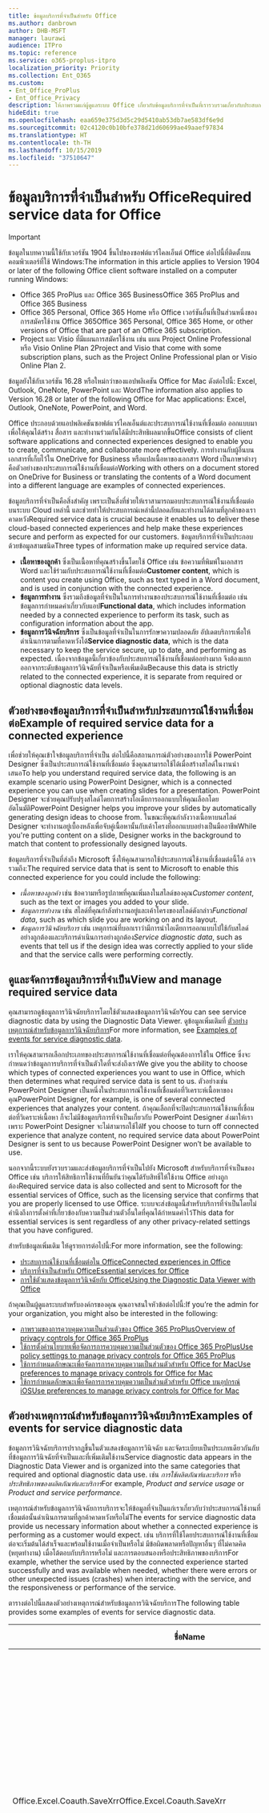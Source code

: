 ```yaml
---
title: ข้อมูลบริการที่จำเป็นสำหรับ Office
ms.author: danbrown
author: DHB-MSFT
manager: laurawi
audience: ITPro
ms.topic: reference
ms.service: o365-proplus-itpro
localization_priority: Priority
ms.collection: Ent_O365
ms.custom:
- Ent_Office_ProPlus
- Ent_Office_Privacy
description: ให้ภาพรวมแก่ผู้ดูแลระบบ Office เกี่ยวกับข้อมูลบริการที่จำเป็นที่เรารวบรวมเกี่ยวกับประสบการณ์ใช้งานที่เชื่อมต่อใน Office
hideEdit: true
ms.openlocfilehash: eaa659e375d3d5c29d5410ab53db7ae583df6e9d
ms.sourcegitcommit: 02c4120c0b10bfe378d21d60699ae49aaef97834
ms.translationtype: HT
ms.contentlocale: th-TH
ms.lasthandoff: 10/15/2019
ms.locfileid: "37510647"
---
```

# <a name="required-service-data-for-office"></a><span data-ttu-id="61d8b-103">ข้อมูลบริการที่จำเป็นสำหรับ Office</span><span class="sxs-lookup"><span data-stu-id="61d8b-103">Required service data for Office</span></span> 

> [!IMPORTANT]
> <span data-ttu-id="61d8b-104">ข้อมูลในบทความนี้ใช้กับเวอร์ชัน 1904 ขึ้นไปของซอฟต์แวร์ไคลเอ็นต์ Office ต่อไปนี้ที่ติดตั้งบนคอมพิวเตอร์ที่ใช้ Windows:</span><span class="sxs-lookup"><span data-stu-id="61d8b-104">The information in this article applies to Version 1904 or later of the following Office client software installed on a computer running Windows:</span></span>
> - <span data-ttu-id="61d8b-105">Office 365 ProPlus และ Office 365 Business</span><span class="sxs-lookup"><span data-stu-id="61d8b-105">Office 365 ProPlus and Office 365 Business</span></span>
> - <span data-ttu-id="61d8b-106">Office 365 Personal, Office 365 Home หรือ Office เวอร์ชันอื่นที่เป็นส่วนหนึ่งของการสมัครใช้งาน Office 365</span><span class="sxs-lookup"><span data-stu-id="61d8b-106">Office 365 Personal, Office 365 Home, or other versions of Office that are part of an Office 365 subscription.</span></span>
> - <span data-ttu-id="61d8b-107">Project และ Visio ที่มีแผนการสมัครใช้งาน เช่น แผน Project Online Professional หรือ Visio Online Plan 2</span><span class="sxs-lookup"><span data-stu-id="61d8b-107">Project and Visio that come with some subscription plans, such as the Project Online Professional plan or Visio Online Plan 2.</span></span>
>
> <span data-ttu-id="61d8b-108">ข้อมูลยังใช้กับเวอร์ชัน 16.28 หรือใหม่กว่าของแอปพลิเคชัน Office for Mac ดังต่อไปนี้: Excel, Outlook, OneNote, PowerPoint และ Word</span><span class="sxs-lookup"><span data-stu-id="61d8b-108">The information also applies to Version 16.28 or later of the following Office for Mac applications: Excel, Outlook, OneNote, PowerPoint, and Word.</span></span>

<span data-ttu-id="61d8b-109">Office ประกอบด้วยแอปพลิเคชันซอฟต์แวร์ไคลเอ็นต์และประสบการณ์ใช้งานที่เชื่อมต่อ ออกแบบมาเพื่อให้คุณได้สร้าง สื่อสาร และทำงานร่วมกันได้มีประสิทธิผลมากขึ้น</span><span class="sxs-lookup"><span data-stu-id="61d8b-109">Office consists of client software applications and connected experiences designed to enable you to create, communicate, and collaborate more effectively.</span></span> <span data-ttu-id="61d8b-110">การทำงานกับผู้อื่นบนเอกสารที่เก็บไว้ใน OneDrive for Business หรือแปลเนื้อหาของเอกสาร Word เป็นภาษาต่างๆ คือตัวอย่างของประสบการณ์ใช้งานที่เชื่อมต่อ</span><span class="sxs-lookup"><span data-stu-id="61d8b-110">Working with others on a document stored on OneDrive for Business or translating the contents of a Word document into a different language are examples of connected experiences.</span></span>

<span data-ttu-id="61d8b-111">ข้อมูลบริการที่จำเป็นคือสิ่งสำคัญ เพราะเป็นสิ่งที่ช่วยให้เราสามารถมอบประสบการณ์ใช้งานที่เชื่อมต่อบนระบบ Cloud เหล่านี้ และช่วยทำให้ประสบการณ์เหล่านี้ปลอดภัยและทำงานได้ตามที่ลูกค้าของเราคาดหวัง</span><span class="sxs-lookup"><span data-stu-id="61d8b-111">Required service data is crucial because it enables us to deliver these cloud-based connected experiences and help make these experiences secure and perform as expected for our customers.</span></span> <span data-ttu-id="61d8b-112">ข้อมูลบริการที่จำเป็นประกอบด้วยข้อมูลสามชนิด</span><span class="sxs-lookup"><span data-stu-id="61d8b-112">Three types of information make up required service data.</span></span>

- <span data-ttu-id="61d8b-113">**เนื้อหาของลูกค้า** ซึ่งเป็นเนื้อหาที่คุณสร้างขึ้นโดยใช้ Office เช่น ข้อความที่พิมพ์ในเอกสาร Word และใช้ร่วมกับประสบการณ์ใช้งานที่เชื่อมต่อ</span><span class="sxs-lookup"><span data-stu-id="61d8b-113">**Customer content**, which is content you create using Office, such as text typed in a Word document, and is used in conjunction with the connected experience.</span></span>
- <span data-ttu-id="61d8b-114">**ข้อมูลการทำงาน** ซึ่งรวมถึงข้อมูลที่จำเป็นในการทำงานของประสบการณ์ใช้งานที่เชื่อมต่อ เช่น ข้อมูลการกำหนดค่าเกี่ยวกับแอป</span><span class="sxs-lookup"><span data-stu-id="61d8b-114">**Functional data**, which includes information needed by a connected experience to perform its task, such as configuration information about the app.</span></span>
- <span data-ttu-id="61d8b-115">**ข้อมูลการวินิจฉัยบริการ** ซึ่งเป็นข้อมูลที่จำเป็นในการรักษาความปลอดภัย อัปเดตบริการเพื่อให้ดำเนินการตามที่คาดหวังได้</span><span class="sxs-lookup"><span data-stu-id="61d8b-115">**Service diagnostic data**, which is the data necessary to keep the service secure, up to date, and performing as expected.</span></span> <span data-ttu-id="61d8b-116">เนื่องจากข้อมูลนี้เกี่ยวข้องกับประสบการณ์ใช้งานที่เชื่อมต่ออย่างมาก จึงต้องแยกออกจากระดับข้อมูลการวินิจฉัยที่จำเป็นหรือเพิ่มเติม</span><span class="sxs-lookup"><span data-stu-id="61d8b-116">Because this data is strictly related to the connected experience, it is separate from required or optional diagnostic data levels.</span></span>

## <a name="example-of-required-service-data-for-a-connected-experience"></a><span data-ttu-id="61d8b-117">ตัวอย่างของข้อมูลบริการที่จำเป็นสำหรับประสบการณ์ใช้งานที่เชื่อมต่อ</span><span class="sxs-lookup"><span data-stu-id="61d8b-117">Example of required service data for a connected experience</span></span>

<span data-ttu-id="61d8b-118">เพื่อช่วยให้คุณเข้าใจข้อมูลบริการที่จำเป็น ต่อไปนี้คือสถานการณ์ตัวอย่างของการใช้ PowerPoint Designer ซึ่งเป็นประสบการณ์ใช้งานที่เชื่อมต่อ ซึ่งคุณสามารถใช้ได้เมื่อสร้างสไลด์ในงานนำเสนอ</span><span class="sxs-lookup"><span data-stu-id="61d8b-118">To help you understand required service data, the following is an example scenario using PowerPoint Designer, which is a connected experience you can use when creating slides for a presentation.</span></span> <span data-ttu-id="61d8b-119">PowerPoint Designer จะช่วยคุณปรับปรุงสไลด์โดยการสร้างไอเดียการออกแบบให้คุณเลือกโดยอัตโนมัติ</span><span class="sxs-lookup"><span data-stu-id="61d8b-119">PowerPoint Designer helps you improve your slides by automatically generating design ideas to choose from.</span></span> <span data-ttu-id="61d8b-120">ในขณะที่คุณกำลังวางเนื้อหาบนสไลด์ Designer จะทำงานอยู่เบื้องหลังเพื่อจับคู่เนื้อหานั้นกับเค้าโครงที่ออกแบบอย่างเป็นมืออาชีพ</span><span class="sxs-lookup"><span data-stu-id="61d8b-120">While you're putting content on a slide, Designer works in the background to match that content to professionally designed layouts.</span></span>

<span data-ttu-id="61d8b-121">ข้อมูลบริการที่จำเป็นที่ส่งถึง Microsoft ซึ่งให้คุณสามารถใช้ประสบการณ์ใช้งานที่เชื่อมต่อนี้ได้ อาจรวมถึง:</span><span class="sxs-lookup"><span data-stu-id="61d8b-121">The required service data that is sent to Microsoft to enable this connected experience for you could include the following:</span></span>

- <span data-ttu-id="61d8b-122">*เนื้อหาของลูกค้า* เช่น ข้อความหรือรูปภาพที่คุณเพิ่มลงในสไลด์ของคุณ</span><span class="sxs-lookup"><span data-stu-id="61d8b-122">*Customer content*, such as the text or images you added to your slide.</span></span>
- <span data-ttu-id="61d8b-123">*ข้อมูลการทำงาน* เช่น สไลด์ที่คุณกำลังทำงานอยู่และเค้าโครงของสไลด์ดังกล่าว</span><span class="sxs-lookup"><span data-stu-id="61d8b-123">*Functional data*, such as which slide you are working on and its layout.</span></span>
- <span data-ttu-id="61d8b-124">*ข้อมูลการวินิจฉัยบริการ* เช่น เหตุการณ์ที่บอกเราว่ามีการนำไอเดียการออกแบบไปใช้กับสไลด์อย่างถูกต้องและบริการดำเนินการอย่างถูกต้อง</span><span class="sxs-lookup"><span data-stu-id="61d8b-124">*Service diagnostic data*, such as events that tell us if the design idea was correctly applied to your slide and that the service calls were performing correctly.</span></span>

## <a name="view-and-manage-required-service-data"></a><span data-ttu-id="61d8b-125">ดูและจัดการข้อมูลบริการที่จำเป็น</span><span class="sxs-lookup"><span data-stu-id="61d8b-125">View and manage required service data</span></span>

<span data-ttu-id="61d8b-126">คุณสามารถดูข้อมูลการวินิจฉัยบริการโดยใช้ตัวแสดงข้อมูลการวินิจฉัย</span><span class="sxs-lookup"><span data-stu-id="61d8b-126">You can see service diagnostic data by using the Diagnostic Data Viewer.</span></span> <span data-ttu-id="61d8b-127">ดูข้อมูลเพิ่มเติมที่ [ตัวอย่างเหตุการณ์สำหรับข้อมูลการวินิจฉัยบริการ](#examples-of-events-for-service-diagnostic-data)</span><span class="sxs-lookup"><span data-stu-id="61d8b-127">For more information, see [Examples of events for service diagnostic data](#examples-of-events-for-service-diagnostic-data).</span></span>

<span data-ttu-id="61d8b-128">เราให้คุณสามารถเลือกประเภทของประสบการณ์ใช้งานที่เชื่อมต่อที่คุณต้องการใช้ใน Office ซึ่งจะกำหนดว่าข้อมูลการบริการที่จำเป็นตัวใดที่จะส่งถึงเรา</span><span class="sxs-lookup"><span data-stu-id="61d8b-128">We give you the ability to choose which types of connected experiences you want to use in Office, which then determines what required service data is sent to us.</span></span> <span data-ttu-id="61d8b-129">ตัวอย่างเช่น PowerPoint Designer เป็นหนึ่งในประสบการณ์ใช้งานที่เชื่อมต่อที่วิเคราะห์เนื้อหาของคุณ</span><span class="sxs-lookup"><span data-stu-id="61d8b-129">PowerPoint Designer, for example, is one of several connected experiences that analyzes your content.</span></span> <span data-ttu-id="61d8b-130">ถ้าคุณเลือกที่จะปิดประสบการณ์ใช้งานที่เชื่อมต่อที่วิเคราะห์เนื้อหา ก็จะไม่มีข้อมูลบริการที่จำเป็นเกี่ยวกับ PowerPoint Designer ส่งมาให้เราเพราะ PowerPoint Designer จะไม่สามารถใช้ได้</span><span class="sxs-lookup"><span data-stu-id="61d8b-130">If you choose to turn off connected experience that analyze content, no required service data about PowerPoint Designer is sent to us because PowerPoint Designer won’t be available to use.</span></span>

<span data-ttu-id="61d8b-131">นอกจากนี้ระบบยังรวบรวมและส่งข้อมูลบริการที่จำเป็นไปยัง Microsoft สำหรับบริการที่จำเป็นของ Office เช่น บริการให้สิทธิการใช้งานที่ยืนยันว่าคุณได้รับสิทธิ์ให้ใช้งาน Office อย่างถูกต้อง</span><span class="sxs-lookup"><span data-stu-id="61d8b-131">Required service data is also collected and sent to Microsoft for the essential services of Office, such as the licensing service that confirms that you are properly licensed to use Office.</span></span> <span data-ttu-id="61d8b-132">ระบบจะส่งข้อมูลนี้สำหรับบริการที่จำเป็นโดยไม่คำนึงถึงการตั้งค่าที่เกี่ยวข้องกับความเป็นส่วนตัวอื่นใดที่คุณได้กำหนดค่าไว้</span><span class="sxs-lookup"><span data-stu-id="61d8b-132">This data for essential services is sent regardless of any other privacy-related settings that you have configured.</span></span>

<span data-ttu-id="61d8b-133">สำหรับข้อมูลเพิ่มเติม ให้ดูรายการต่อไปนี้:</span><span class="sxs-lookup"><span data-stu-id="61d8b-133">For more information, see the following:</span></span>

- [<span data-ttu-id="61d8b-134">ประสบการณ์ใช้งานที่เชื่อมต่อใน Office</span><span class="sxs-lookup"><span data-stu-id="61d8b-134">Connected experiences in Office</span></span>](connected-experiences.md)
- [<span data-ttu-id="61d8b-135">บริการที่จำเป็นสำหรับ Office</span><span class="sxs-lookup"><span data-stu-id="61d8b-135">Essential services for Office</span></span>](essential-services.md)
- [<span data-ttu-id="61d8b-136">การใช้ตัวแสดงข้อมูลการวินิจฉัยกับ Office</span><span class="sxs-lookup"><span data-stu-id="61d8b-136">Using the Diagnostic Data Viewer with Office</span></span>](https://support.office.com/article/cf761ce9-d805-4c60-a339-4e07f3182855)

<span data-ttu-id="61d8b-137">ถ้าคุณเป็นผู้ดูแลระบบสำหรับองค์กรของคุณ คุณอาจสนใจหัวข้อต่อไปนี้:</span><span class="sxs-lookup"><span data-stu-id="61d8b-137">If you’re the admin for your organization, you might also be interested in the following:</span></span>

- [<span data-ttu-id="61d8b-138">ภาพรวมของการควบคุมความเป็นส่วนตัวของ Office 365 ProPlus</span><span class="sxs-lookup"><span data-stu-id="61d8b-138">Overview of privacy controls for Office 365 ProPlus</span></span>](overview-privacy-controls.md)
- [<span data-ttu-id="61d8b-139">ใช้การตั้งค่านโยบายเพื่อจัดการการควบคุมความเป็นส่วนตัวของ Office 365 ProPlus</span><span class="sxs-lookup"><span data-stu-id="61d8b-139">Use policy settings to manage privacy controls for Office 365 ProPlus</span></span>](manage-privacy-controls.md)
- [<span data-ttu-id="61d8b-140">ใช้การกำหนดลักษณะเพื่อจัดการการควบคุมความเป็นส่วนตัวสำหรับ Office for Mac</span><span class="sxs-lookup"><span data-stu-id="61d8b-140">Use preferences to manage privacy controls for Office for Mac</span></span>](mac-privacy-preferences.md)
- [<span data-ttu-id="61d8b-141">ใช้การกำหนดลักษณะเพื่อจัดการการควบคุมความเป็นส่วนตัวสำหรับ Office บนอุปกรณ์ iOS</span><span class="sxs-lookup"><span data-stu-id="61d8b-141">Use preferences to manage privacy controls for Office for Mac</span></span>](ios-privacy-preferences.md)

## <a name="examples-of-events-for-service-diagnostic-data"></a><span data-ttu-id="61d8b-142">ตัวอย่างเหตุการณ์สำหรับข้อมูลการวินิจฉัยบริการ</span><span class="sxs-lookup"><span data-stu-id="61d8b-142">Examples of events for service diagnostic data</span></span>

<span data-ttu-id="61d8b-143">ข้อมูลการวินิจฉัยบริการปรากฏขึ้นในตัวแสดงข้อมูลการวินิจฉัย และจัดระเบียบเป็นประเภทเดียวกันกับที่ข้อมูลการวินิจฉัยที่จำเป็นและที่เพิ่มเติมใช้งาน</span><span class="sxs-lookup"><span data-stu-id="61d8b-143">Service diagnostic data appears in the Diagnostic Data Viewer and is organized into the same categories that required and optional diagnostic data use.</span></span> <span data-ttu-id="61d8b-144">เช่น *การใช้ผลิตภัณฑ์และบริการ* หรือ *ประสิทธิภาพของผลิตภัณฑ์และบริการ*</span><span class="sxs-lookup"><span data-stu-id="61d8b-144">For example, *Product and service usage* or *Product and service performance.*</span></span>

<span data-ttu-id="61d8b-145">เหตุการณ์สำหรับข้อมูลการวินิจฉัยการบริการจะให้ข้อมูลที่จำเป็นแก่เราเกี่ยวกับว่าประสบการณ์ใช้งานที่เชื่อมต่อนั้นดำเนินการตามที่ลูกค้าคาดหวังหรือไม่</span><span class="sxs-lookup"><span data-stu-id="61d8b-145">The events for service diagnostic data provide us necessary information about whether a connected experience is performing as a customer would expect.</span></span> <span data-ttu-id="61d8b-146">เช่น บริการที่ใช้โดยประสบการณ์ใช้งานที่เชื่อมต่อจะเริ่มต้นได้สำเร็จและพร้อมใช้งานเมื่อจำเป็นหรือไม่ มีข้อผิดพลาดหรือปัญหาอื่นๆ ที่ไม่คาดคิด (หยุดทำงาน) เมื่อโต้ตอบกับบริการหรือไม่ และการตอบสนองหรือประสิทธิภาพของบริการ</span><span class="sxs-lookup"><span data-stu-id="61d8b-146">For example, whether the service used by the connected experience started successfully and was available when needed, whether there were errors or other unexpected issues (crashes) when interacting with the service, and the responsiveness or performance of the service.</span></span>

<span data-ttu-id="61d8b-147">ตารางต่อไปนี้แสดงตัวอย่างเหตุการณ์สำหรับข้อมูลการวินิจฉัยบริการ</span><span class="sxs-lookup"><span data-stu-id="61d8b-147">The following table provides some examples of events for service diagnostic data.</span></span>

| <span data-ttu-id="61d8b-148">**ชื่อ**</span><span class="sxs-lookup"><span data-stu-id="61d8b-148">**Name**</span></span>      | <span data-ttu-id="61d8b-149">**คำอธิบาย**</span><span class="sxs-lookup"><span data-stu-id="61d8b-149">**Description**</span></span>    |
| ---------- | --------------------- |
| <span data-ttu-id="61d8b-150">Office.Excel.Coauth.SaveXrr</span><span class="sxs-lookup"><span data-stu-id="61d8b-150">Office.Excel.Coauth.SaveXrr</span></span>     | <span data-ttu-id="61d8b-151">เหตุการณ์ที่ทริกเกอร์ใน Excel เมื่อใช้บริการการทำงานร่วมกันที่รายงานรายละเอียดเกี่ยวกับการตรวจทานแก้ไขแต่ละรายที่เขียนไปยังบันทึกการตรวจทานแก้ไข</span><span class="sxs-lookup"><span data-stu-id="61d8b-151">An event triggered in Excel when using the collaboration service that reports details on individual revisions that are written to the revision log.</span></span> <span data-ttu-id="61d8b-152">โดยให้การตรวจสอบเวลาแฝงและระบุข้อผิดพลาดใน Excel ที่เกี่ยวข้องกับการทำงานร่วมกัน</span><span class="sxs-lookup"><span data-stu-id="61d8b-152">This provides latency monitoring and indicates errors in Excel that are related to the collaboration</span></span>  |
| <span data-ttu-id="61d8b-153">Office.Excel.Coauth.CloseWorkbook</span><span class="sxs-lookup"><span data-stu-id="61d8b-153">Office.Excel.Coauth.CloseWorkbook</span></span>  | <span data-ttu-id="61d8b-154">เหตุการณ์ที่ทริกเกอร์ใน Excel เมื่อใช้บริการการทำงานร่วมกันที่รายงานเมื่อคุณปิดเวิร์กบุ๊ก</span><span class="sxs-lookup"><span data-stu-id="61d8b-154">An event triggered in Excel when using the collaboration service that reports when a workbook is closed.</span></span> <span data-ttu-id="61d8b-155">จำเป็นในการค้นหาข้อผิดพลาดในการโหลดใหม่และรีเฟรชอัตโนมัติ</span><span class="sxs-lookup"><span data-stu-id="61d8b-155">This is needed in determining any errors with reload and auto-refresh.</span></span> <span data-ttu-id="61d8b-156">ให้การวัดความสำเร็จสำหรับกิจกรรมบริการการทำงานร่วมกัน</span><span class="sxs-lookup"><span data-stu-id="61d8b-156">It provides success measurement for collaboration service activities.</span></span>   |
| <span data-ttu-id="61d8b-157">Office.Security.OCX.NonTrustedEncounter</span><span class="sxs-lookup"><span data-stu-id="61d8b-157">Office.Security.OCX.NonTrustedEncounter</span></span>    | <span data-ttu-id="61d8b-158">เหตุการณ์ที่ทริกเกอร์ในแอปพลิเคชัน Office (รวมถึง Word, Excel, Outlook, PowerPoint และ Visio) เมื่อผู้ใช้เปิดเอกสารที่ไม่น่าเชื่อถือด้วยตัวควบคุม ActiveX</span><span class="sxs-lookup"><span data-stu-id="61d8b-158">An event triggered in Office applications (including Word, Excel, Outlook, PowerPoint, and Visio) when a user opens an untrusted document with an ActiveX control.</span></span> <span data-ttu-id="61d8b-159">ใช้เพื่อประเมินการใช้ตัวควบคุม ActiveX แบบกว้างที่ฝังอยู่ในเอกสาร Office และเพื่อกระตุ้นการบรรเทาความปลอดภัยในการตอบสนองต่อเหตุการณ์ความปลอดภัย</span><span class="sxs-lookup"><span data-stu-id="61d8b-159">It is used to broadly assess use of ActiveX controls embedded in Office documents and to drive security mitigations in response to security incidents.</span></span>  |
| <span data-ttu-id="61d8b-160">Office.Security.UrlReputation.GetUrlReputation</span><span class="sxs-lookup"><span data-stu-id="61d8b-160">Office.Security.UrlReputation.GetUrlReputation</span></span> | <span data-ttu-id="61d8b-161">เหตุการณ์ที่ทริกเกอร์ในแอปพลิเคชัน Office (รวมถึง Word, Excel, PowerPoint, Visio และ Publisher) ที่ติดตามความสำเร็จหรือความล้มเหลวของการโทรลิงก์ที่ปลอดภัย</span><span class="sxs-lookup"><span data-stu-id="61d8b-161">An event triggered in Office applications (including Word, Excel, PowerPoint, Visio, and Publisher) that tracks the success or failure of Safe Links calls.</span></span> <span data-ttu-id="61d8b-162">ใช้เพื่อให้แน่ใจว่าบริการลิงก์ที่ปลอดภัยทำงานได้อย่างถูกต้องและเพื่อวินิจฉัยปัญหาใดๆ</span><span class="sxs-lookup"><span data-stu-id="61d8b-162">It is used to make sure that the Safe Links service is working properly and to diagnose any problems.</span></span>  |
| <span data-ttu-id="61d8b-163">Office.Voice.VoiceManager.StreamingAudio</span><span class="sxs-lookup"><span data-stu-id="61d8b-163">Office.Voice.VoiceManager.StreamingAudio</span></span>   | <span data-ttu-id="61d8b-164">เหตุการณ์ที่ทริกเกอร์ในแอปพลิเคชัน Office (รวมถึง Word, Outlook และ PowerPoint) ที่ให้ข้อมูลเกี่ยวกับสถานภาพของการสตรีมเสียงไปยังบริการเสียง</span><span class="sxs-lookup"><span data-stu-id="61d8b-164">An event triggered in Office applications (including Word, Outlook, and PowerPoint) that provides information about the health of audio streaming to the speech service.</span></span> <span data-ttu-id="61d8b-165">มีข้อมูลเกี่ยวกับขนาดของเสียงที่สตรีมและข้อผิดพลาดใดๆ ที่อาจเกิดขึ้น</span><span class="sxs-lookup"><span data-stu-id="61d8b-165">It contains information about the size of audio streamed and any errors that may have occurred.</span></span> <span data-ttu-id="61d8b-166">ข้อมูลนี้ใช้เพื่อตรวจสอบสภาพบริการและเพื่อวินิจฉัยปัญหาที่ลูกค้าอาจรายงาน</span><span class="sxs-lookup"><span data-stu-id="61d8b-166">This information is used to monitor the service health and to diagnose any issues that may have been reported by customers.</span></span> |
